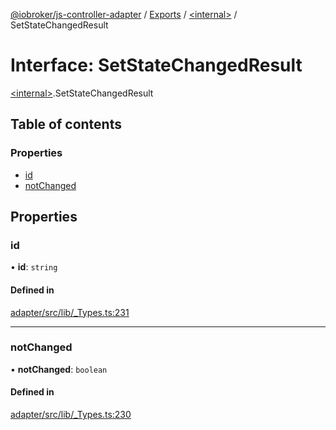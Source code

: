 [@iobroker/js-controller-adapter](../README.md) / [Exports](../modules.md) / [\<internal\>](../modules/internal_.md) / SetStateChangedResult

# Interface: SetStateChangedResult

[\<internal\>](../modules/internal_.md).SetStateChangedResult

## Table of contents

### Properties

- [id](internal_.SetStateChangedResult.md#id)
- [notChanged](internal_.SetStateChangedResult.md#notchanged)

## Properties

### id

• **id**: `string`

#### Defined in

[adapter/src/lib/_Types.ts:231](https://github.com/ioBroker/ioBroker.js-controller/blob/7460e1f30f6bf482b09e2b115f10f768721731ff/packages/adapter/src/lib/_Types.ts#L231)

___

### notChanged

• **notChanged**: `boolean`

#### Defined in

[adapter/src/lib/_Types.ts:230](https://github.com/ioBroker/ioBroker.js-controller/blob/7460e1f30f6bf482b09e2b115f10f768721731ff/packages/adapter/src/lib/_Types.ts#L230)
